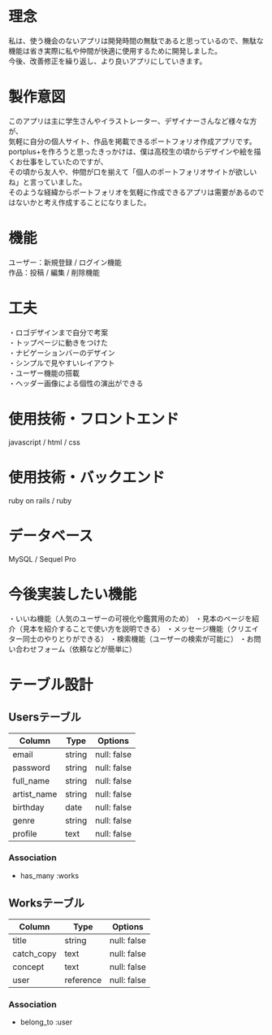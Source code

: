 # 理念
私は、使う機会のないアプリは開発時間の無駄であると思っているので、無駄な機能は省き実際に私や仲間が快適に使用するために開発しました。  
今後、改善修正を繰り返し、より良いアプリにしていきます。  

# 製作意図
このアプリは主に学生さんやイラストレーター、デザイナーさんなど様々な方が、  
気軽に自分の個人サイト、作品を掲載できるポートフォリオ作成アプリです。  
portplus+を作ろうと思ったきっかけは、僕は高校生の頃からデザインや絵を描くお仕事をしていたのですが、  
その頃から友人や、仲間が口を揃えて「個人のポートフォリオサイトが欲しいね」と言っていました。  
そのような経緯からポートフォリオを気軽に作成できるアプリは需要があるのではないかと考え作成することになりました。  

# 機能
ユーザー：新規登録 / ログイン機能  
作品：投稿 / 編集 / 削除機能  

# 工夫
・ロゴデザインまで自分で考案  
・トップページに動きをつけた  
・ナビゲーションバーのデザイン  
・シンプルで見やすいレイアウト  
・ユーザー機能の搭載  
・ヘッダー画像による個性の演出ができる  

# 使用技術・フロントエンド
javascript / html / css

# 使用技術・バックエンド
ruby on rails / ruby

# データベース
MySQL / Sequel Pro

# 今後実装したい機能
・いいね機能（人気のユーザーの可視化や鑑賞用のため）
・見本のページを紹介（見本を紹介することで使い方を説明できる）
・メッセージ機能（クリエイター同士のやりとりができる）
・検索機能（ユーザーの検索が可能に）
・お問い合わせフォーム（依頼などが簡単に）




# テーブル設計

## Usersテーブル

| Column          | Type   | Options     |
| --------------- | ------ | ----------- |
| email           | string | null: false |
| password        | string | null: false |
| full_name       | string | null: false |
| artist_name     | string | null: false |
| birthday        | date   | null: false |
| genre           | string | null: false |
| profile         | text   | null: false |

### Association
- has_many :works

## Worksテーブル

| Column       | Type          | Options     |
| ------------ | ------------- | ----------- |
| title        | string        | null: false |
| catch_copy   | text          | null: false |
| concept      | text          | null: false |
| user         | reference     | null: false |

### Association
- belong_to :user